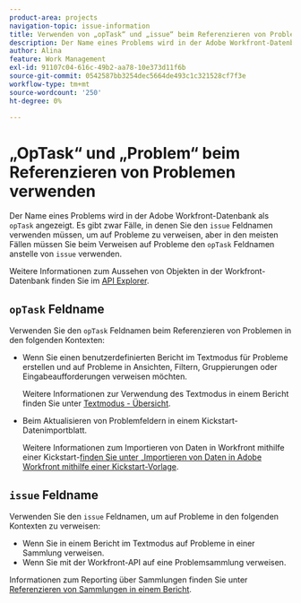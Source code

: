 ```yaml
---
product-area: projects
navigation-topic: issue-information
title: Verwenden von „opTask“ und „issue“ beim Referenzieren von Problemen
description: Der Name eines Problems wird in der Adobe Workfront-Datenbank als „opTask“ angezeigt. Es gibt zwar Fälle, in denen Sie den Problemfeldnamen verwenden müssen, um auf Probleme zu verweisen, aber in den meisten Fällen müssen Sie beim Verweisen auf Probleme den Feldnamen „opTask“ anstelle von „Problem“ verwenden.
author: Alina
feature: Work Management
exl-id: 91107c04-616c-49b2-aa78-10e373d11f6b
source-git-commit: 0542587bb3254dec5664de493c1c321528cf7f3e
workflow-type: tm+mt
source-wordcount: '250'
ht-degree: 0%

---
```


# „OpTask“ und „Problem“ beim Referenzieren von Problemen verwenden

<!--Audited: 08/2025-->

Der Name eines Problems wird in der Adobe Workfront-Datenbank als `opTask` angezeigt. Es gibt zwar Fälle, in denen Sie den `issue` Feldnamen verwenden müssen, um auf Probleme zu verweisen, aber in den meisten Fällen müssen Sie beim Verweisen auf Probleme den `opTask` Feldnamen anstelle von `issue` verwenden.

Weitere Informationen zum Aussehen von Objekten in der Workfront-Datenbank finden Sie im [API Explorer](https://developer.adobe.com/workfront/api-explorer/).

## `opTask` Feldname

Verwenden Sie den `opTask` Feldnamen beim Referenzieren von Problemen in den folgenden Kontexten:

* Wenn Sie einen benutzerdefinierten Bericht im Textmodus für Probleme erstellen und auf Probleme in Ansichten, Filtern, Gruppierungen oder Eingabeaufforderungen verweisen möchten.

  Weitere Informationen zur Verwendung des Textmodus in einem Bericht finden Sie unter [Textmodus - Übersicht](../../../reports-and-dashboards/reports/text-mode/understand-text-mode.md).

<!--* When you pull information about issues using our API.  
  For more information about the Workfront API, see [Adobe Workfront API](../../../wf-api/workfront-api.md)-->

* Beim Aktualisieren von Problemfeldern in einem Kickstart-Datenimportblatt.

  Weitere Informationen zum Importieren von Daten in Workfront mithilfe einer Kickstart-[&#x200B; finden Sie unter „Importieren von Daten in Adobe Workfront mithilfe einer Kickstart-Vorlage](../../../administration-and-setup/manage-workfront/using-kick-starts/import-data-via-kickstarts.md).

## `issue` Feldname

Verwenden Sie den `issue` Feldnamen, um auf Probleme in den folgenden Kontexten zu verweisen:

* Wenn Sie in einem Bericht im Textmodus auf Probleme in einer Sammlung verweisen.
* Wenn Sie mit der Workfront-API auf eine Problemsammlung verweisen.

Informationen zum Reporting über Sammlungen finden Sie unter [Referenzieren von Sammlungen in einem Bericht](../../../reports-and-dashboards/reports/text-mode/reference-collections-report.md).

<!--
<note type="tip">
For information about how issues appear in a collection, see the
<a href="https://developer.adobe.com/workfront/api-explorer/" target="_blank">API Explorer</a> and select the API Unsupported option from the upper-right corner of the page.
<br>(NOTE: Drafted because this might not be needed.)
</note>
-->
